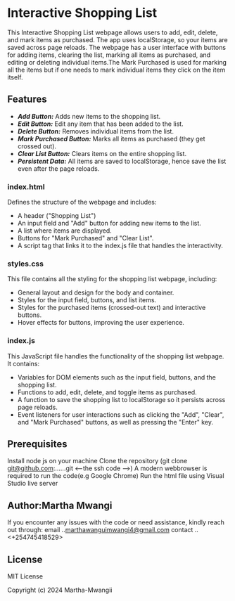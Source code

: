 # Interactive Shopping List
This Interactive Shopping List webpage allows users to add, edit, delete, and mark items as purchased. The app uses localStorage, so your items are saved across page reloads. The webpage has a user interface with buttons for adding items, clearing the list, marking all items as purchased, and editing or deleting individual items.The Mark Purchased is used for marking all the items but if one needs to mark individual items they click on the item itself.

## Features
- ***Add Button:*** Adds new items to the shopping list.
- ***Edit Button:*** Edit any item that has been added to the list.
- ***Delete Button:*** Removes individual items from the list.
- ***Mark Purchased Button:*** Marks all items as purchased (they get crossed out).
- ***Clear List Button:*** Clears items on the entire shopping list.
- ***Persistent Data:*** All items are saved to localStorage, hence save the list even after the page reloads.

### index.html
Defines the structure of the webpage and includes:
+ A header ("Shopping List")
+ An input field and "Add" button for adding new items to the list.
+ A list where items are displayed.
+ Buttons for "Mark Purchased" and "Clear List".
+ A script tag that links it to the index.js file that handles the interactivity.

### styles.css
This file contains all the styling for the shopping list webpage, including:
+ General layout and design for the body and container.
+ Styles for the input field, buttons, and list items.
+ Styles for the purchased items (crossed-out text) and interactive buttons.
+ Hover effects for buttons, improving the user experience.

### index.js
This JavaScript file handles the functionality of the shopping list webpage. It contains:
+ Variables for DOM elements such as the input field, buttons, and the shopping list.
+ Functions to add, edit, delete, and toggle items as purchased.
+ A function to save the shopping list to localStorage so it persists across page reloads.
+ Event listeners for user interactions such as clicking the "Add", "Clear", and "Mark Purchased" buttons, as well as    pressing the "Enter" key.

## Prerequisites
 Install  node js  on your machine 
 Clone the repository (git clone git@github.com:......git <--the ssh code -->)
 A modern webbrowser is required to run the code(e.g Google Chrome)
 Run the html file using Visual Studio live server

## Author:Martha Mwangi
 If you encounter any issues with the code or need assistance, kindly reach out through:
 email ..<marthawanguimwangi4@gmail.com> 
 contact ..<+254745418529>

## License
 MIT License

 Copyright (c) 2024 Martha-Mwangii